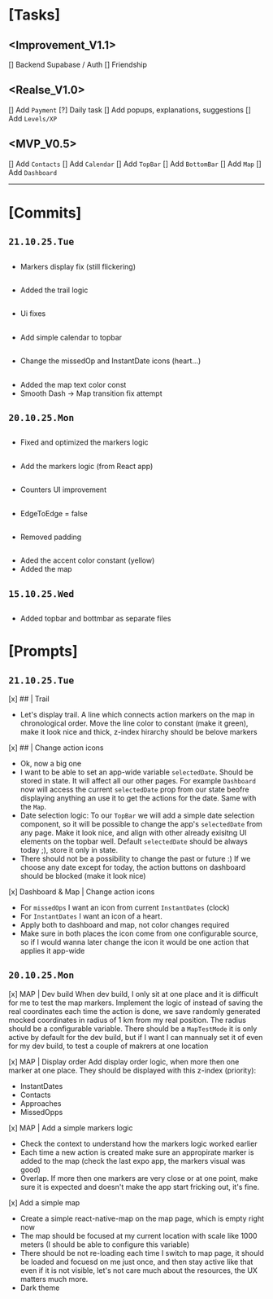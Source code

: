 # [Tasks]

## <Improvement_V1.1>
[] Backend Supabase / Auth
[] Friendship

## <Realse_V1.0>
[] Add `Payment`
[?] Daily task
[] Add popups, explanations, suggestions
[] Add `Levels/XP`

## <MVP_V0.5>
[] Add `Contacts`
[] Add `Calendar`
[] Add `TopBar`
[] Add `BottomBar`
[] Add `Map`
[] Add `Dashboard`

--- --- ---

## <TopBar>
## <BottomBar>
## <Contacts>
## <Map> 
## <Dashboard>
## <Calendar>

# [Commits]

## `21.10.25.Tue`

## <Map>
* Markers display fix (still flickering)

## <Map>
* Added the trail logic

## <Dashboard>
* Ui fixes

## <Calendar>
* Add simple calendar to topbar

## <Dashboard>
* Change the missedOp and InstantDate icons (heart...)

## <Map>
* Added the map text color const
* Smooth Dash -> Map transition fix attempt

## `20.10.25.Mon`

## <Map>
* Fixed and optimized the markers logic

## <Map>
* Add the markers logic (from React app)

## <Dashboard>
* Counters UI improvement

## <BottomNavBar>
* EdgeToEdge = false

## <BottomNavBar>
* Removed padding

## <TopProgressBar>
## <BottomNavBar>
## <Dashboard>
## <Map>
* Aded the accent color constant (yellow)
* Added the map

## `15.10.25.Wed`

## <Map>
* Added topbar and bottmbar as separate files

# [Prompts]

## <Map>

## `21.10.25.Tue`

[x] ## <Map> | Trail
* Let's display trail. A line which connects action markers on the map in chronological order. Move the line color to constant (make it green), make it look nice and thick, z-index hirarchy should be belove markers

[x] ## <Calendar> | Change action icons
* Ok, now a big one
* I want to be able to set an app-wide variable `selectedDate`. Should be stored in state. It will affect all our other pages. For example `Dashboard` now will access the current `selectedDate` prop from our state beofre displaying anything an use it to get the actions for the date. Same with the `Map`.
* Date selection logic: To our `TopBar` we will add a simple date selection component, so it will be possible to change the app's `selectedDate` from any page. Make it look nice, and align with other already exisitng UI elements on the topbar well. Default `selectedDate` should be always today ;), store it only in state.
* There should not be a possibility to change the past or future :) If we choose any date except for today, the action buttons on dashboard should be blocked (make it look nice)

[x] Dashboard & Map | Change action icons
* For `missedOps` I want an icon from current `InstantDates` (clock)
* For `InstantDates` I want an icon of a heart.
* Apply both to dashboard and map, not color changes required
* Make sure in both places the icon come from one configurable source, so if I would wanna later change the icon it would be one action that applies it app-wide

## `20.10.25.Mon`

[x] MAP | Dev build
When dev build, I only sit at one place and it is difficult for me to test the map markers. Implement the logic of instead of saving the real coordinates each time the action is done, we save randomly generated mocked coordinates in radius of 1 km from my real position. The radius should be a configurable variable. There should be a `MapTestMode` it is only active by default for the dev build, but if I want I can mannualy set it of even for my dev build, to test a couple of makrers at one location

[x] MAP | Display order
Add display order logic, when more then one marker at one place. They should be displayed with this z-index (priority):
- InstantDates
- Contacts
- Approaches
- MissedOpps

[x] MAP | Add a simple markers logic
* Check the context to understand how the markers logic worked earlier
* Each time a new action is created make sure an appropirate marker is added to the map (check the last expo app, the markers visual was good)
* Overlap. If more then one markers are very close or at one point, make sure it is expected and doesn't make the app start fricking out, it's fine.

[x] Add a simple map
* Create a simple react-native-map on the map page, which is empty right now
* The map should be focused at my current location with scale like 1000 meters (I should be able to configure this variable)
* There should be not re-loading each time I switch to map page, it should be loaded and focuesd on me just once, and then stay active like that even if it is not visible, let's not care much about the resources, the UX matters much more.
* Dark theme